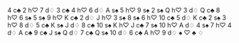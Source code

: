 4 c♣
2 h♡ 
7 d♢
3 c♣
4 h♡
6 d♢
A s♠
5 h♡
9 s♠
2 s♠
Q h♡
3 d♢
Q c♣
8 h♡
6 s♠
5 s♠
9 h♡
K c♣
2 d♢
J h♡
3 s♠
8 s♠
6 h♡
10 c♣
5  d♢
K  c♣
2  s♠
3  h♡
8  d♢
5  c♣
K  s♠
J  d♢
8  c♣
10 s♠
K  h♡
J  c♣
7  s♠
10 h♡
A  d♢
4  s♠
7  h♡
4  d♢
A  c♣
9  c♣
J  s♠
Q  d♢
7  c♣
Q  s♠
10 d♢
6  c♣
A  h♡
9  d♢
♠ ♡ ♣ ♢
